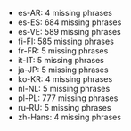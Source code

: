 - es-AR: 4 missing phrases
- es-ES: 684 missing phrases
- es-VE: 589 missing phrases
- fi-FI: 585 missing phrases
- fr-FR: 5 missing phrases
- it-IT: 5 missing phrases
- ja-JP: 5 missing phrases
- ko-KR: 4 missing phrases
- nl-NL: 5 missing phrases
- pl-PL: 777 missing phrases
- ru-RU: 5 missing phrases
- zh-Hans: 4 missing phrases
